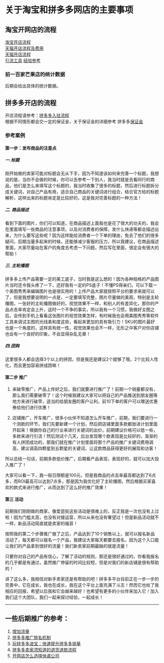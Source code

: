 # 关于淘宝和拼多多网店的主要事项
## 淘宝开网店的流程
[淘宝开店流程](https://www.kaitao.cn/article/201606040016140423.htm)  
[天猫开店流程及费用](https://www.kaitao.cn/article/20170510163300.htm)  
[天猫开店流程](https://www.kaitao.cn/article/20170509153940.htm)  
[引流工具](https://jingyan.baidu.com/article/ad310e80fce9c51848f49e57.html)
[经验参考](https://www.jianshu.com/p/62014be9fa55)
### 前一百家芒果店的统计数据
后期会给出具体的统计数据。

## 拼多多开店的流程

开店流程请参考：[拼多多入驻流程](http://www.shuaishou.com/school/infos20888.html)  
根据不同情形都会交一定的保证金，关于保证金的详细参考 拼多多[保证金](https://www.kaitao.cn/article/20171016155752.htm)  

### 参考案例
#### 第一步：发布商品的注意点
##### 一.*标题*
刚开始做的卖家可能对标题会无从下手，因为不知道该如何来完善一个标题，我想说的是，当你不会做的时候，你可以去参考一下别人，我当时就是去看同行的商品，他们是怎么来填写这个标题的，我当时收集了很多的标题，然后进行标题拆分成关键词，对自己产品有用，适合自己商品的关键词进行组合，结合官方给的标题解析，这样出来的标题肯定是比较好的，这是我对完善标题的一种方法！  
##### 二. *商品描述*
看到下面的图片，你们可以知道，在商品描述上面我也是花了很大的功夫的，我会在里面填写一些商品的注意事项，以及对消费者的保障，发什么快递等都会描述出来，为什么要写这些呢？因为这样能给消费者一个下单的理由，免去了他们的很多疑问，后期当量多起来的时候，还能够减少客服的压力，所以我建议，在商品描述里面，大家尽量站在客户的角度去考虑一下问题，然后写在里面，很定会有很大的帮助！  
##### 三. *主轮播图*
拼多多上传产品需要一定的美工底子，当时我是这么想的！因为各种规格的产品图片当时还令我头疼了一下，还好我有一定的PS底子！不懂PS得亲们，可以下载一个美图秀秀来编辑图片也是很实用的！上传产品大家就按照平台的要求来就可以了，但是我想要说明的一点是，一定要填写完整，图片尽量做的美观，特别是主轮播图，一张好的主轮播图做好的，视觉效果不一样，和别人的有差异化，那你的产品点击率肯定会上升，这时一个不争的事实，所以我有一个习惯，我做好主图之后，会传到手机上看看这张图片的视觉效果怎样，有时候我也会用美图秀秀等软件工具来调试主图的光线柔和度这些，看起来更加的具有吸引力！SKU的图片最好也是一个角度的，这样具有统一性，视觉效果也会不一样，无形之中客户对你店铺也会有一个良好的印象，不会显得杂乱无章！  
##### 四.*团购*
这里很多人都会选择3个以上的拼团，但是我还是建议2个就够了哦，2个比较人性化，而且更加容易拼成团嘛！
#### 第二步 推广
1. 来破零推广，产品上传好之后，我们就要进行推广了！前期一个销量都没有，那么我们需要破零了！这个时候我建议大家可以把自己的产品推送到朋友圈等地方来进行破零，适当的给朋友圈的客户让利，前10下单的客户可以赠送优惠券给他们进行优惠！

2. 店铺推广，开车推广，很多小伙伴不知道怎么开车推广，前期，我们要进行一个测款的环节，我们先要新建一个计划，然后把店铺里面多款都放进计划里面开起来！根据你自己的行业来进行关键词的出价，前期建议价格可以低一些，多款来进行引流！然后测试个几天，后台发现哪个款表现是比较好的，渐渐的有人拼团成功的，那我们就在推广计划里面将那个产品的推广关键词费用调高，建议调高四颗星到五颗星的关键词，让这款商品获得更好的展现和访客！

所以总结一句话，前期多款低价推广，后期看产品表现，表现好的，就可以加大投入推广了！

大家可以看一下，我一般日限额是100元，但是我商品的点击率最高都达到了6点多，而ROI最高可以达到7点多，那是因为我优化好了主轮播图，然后根据买家喜欢的款式来进行推广，从而达到了这么好的推广效果！

#### 第三 活动
前期我们刚刚做的商家，像爱逛街这些活动是很难上的，反正我是一次也没有上过啦！因为门槛太高，也没有对接运营，所以从来也没有奢望过！但是新品活动就不一样，新品活动简直就是卖家的福音！

按照我的第二个步骤推广做了之后，产品达到了10个销售以上，就可以报名新品活动了，每天都可以报名一个产品，我建议大家每天都要去报名，因为这个入口能让我们的产品拿到很好的流量！我们新卖家前期最缺的就是流量！

只要你对自己的产品有信心，了解了活动的规则，那还是很好通过的，你看我报名的几乎都是有通过，虽然推广停留的时间比较短，但是对我们的新店铺是很有帮助的！

讲了这么多，我相信对新手卖家还是有帮助的吧！拼多多平台目前正在一步一步的完善中，它在成长，我也在成长，我在这个平台上面充满了斗志！然而它也给了我相应的回报，希望以后我和它会越来越好！也希望有更多的小伙伴来加入它！加入我们这个大团队，我们一起来探讨经验，一起成长！

---
## 一些后期推广的参考：
1. [增加流量](https://www.jianshu.com/p/dd05d76939fd)
2. [拼多多推广排名机制](https://zhuanlan.zhihu.com/p/34740006)
3. [玩转多多进宝：快速提升拼多多销量](http://www.maijia.com/info/449440)
4. [拼多多卖家须知道的退货退款流程](http://www.shuaishou.com/school/infos22913.html)
5. [开网店怎么选择快递公司](https://jingyan.baidu.com/article/e4511cf37b93da2b845eaf31.html)

